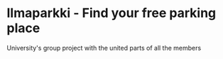 # Ilmaparkki - Find your free parking place
University's group project with the united parts of all the members
